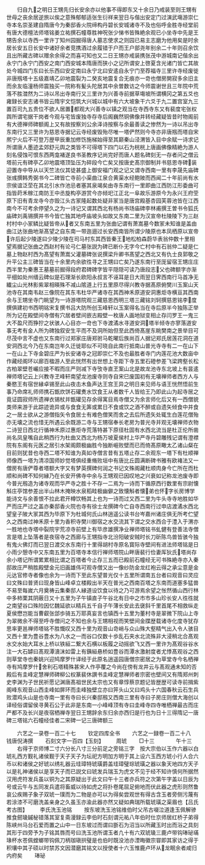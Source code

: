 <!-- { "loadSidebar": true } -->
　　归自九之明日王甥先归长安余亦以他事不得即东又十余日乃戒装至则王甥有世母之丧余居逆旅以俟之意殊郁郁适张生衍祥来翌日与偕出安定门过演武塲游崇仁寺本名崇圣建自隋唐今为秦邸香火院缔构丹碧长安城诸寺不及也俗呼金胜寺经堂前有唐大德檀法师塔铭姜立祐撰石幢尊胜神呪张少悌书皆殊絶余观已小坐寺中先是王甥告余以寺西一里许丁知州园掘得唐人墓志使求之则园已易主志磨为他用矣是时余居长安五日长安中诸好余者竞携酒过余履错于户而王户部尧年别余二十年则召余饮且出所藏古碑以赠余余得之而喜可知也又二日王甥亦戒装携张茂中游城南记偕余出永宁门永宁门西安之南门西安城本隋唐而狭小之记所谓安上啓夏含光诸门皆亡其故处今城四门东曰长乐西曰安定南曰永宁北曰安逺自永宁门至荐福寺三里许寺经废徙非唐剏塔十五级嘉靖乙卯地震裂为二癸亥地震复合无痕亦一竒也僧房閴寂多余旧主而余友临潼杨师震独买一院称有髪头陀居其中余曽数访之今师震谢世且三年院中荒落不胜澘然为二诗以吊出寺南行又三里许为兴善寺前据草塲坡所谓横冈之第五爻也雍録长安志诸书皆云隋宇文恺筑大兴城以城中有六大坡象干六爻于九二置宫室九三置百司九五贵位不欲人居置都观大兴善寺以镇之观当在寺西寺东又有裴度宅张权舆所谓宅据干岗者今观与宅皆废独寺存寺后阁巍然铜佛像并转经藏疑皆昔时物阁前有大德禅师碑额阁上又有故按察刘公余泽诗按察与余最善读之惨然为一诗以吊出寺东南行又三里许为慈恩寺据记云寺经废毁殆尽唯一塔俨然则今寺亦非唐剏而塔自宋熈宁火后不可登万歴甲辰重加修饬施梯始得至其巅秦山泾渭皆入目中余赋一诗求记所谓唐人墨迹孟郊舒元舆之类皆不可得塔下四门以石为桄桄上唐画佛像精絶为游人刻名侵蚀可恨东西两龛褚遂良书圣教序记尚完好而唐人题名碑刻无一存者问之僧云塔前元有碑亭乙卯地震塔顶坠压为碎段今亡矣又按唐史髙宗御制并书慈恩寺碑装迎置寺中导从以天竺法仪其徒甚盛上御安福门观之记又谓寺西南一里有李晟先庙碑张彧撰韩秀弼书今二碑皆亡寺前小渠曲江泉合黄渠水经鲍陂而西闻二十年前尚有水宗侯谊泛茔在其北引水作池忌者塞其泉竭矣由寺东南行一里即曲江西防江形委曲可指皆莳禾稼江南防王中丞旋构亭游赏今亦倾圯江正北一阜故乐游原今为永兴王府茔原下旧有青龙寺今亦毁江头古冡隆起数处疑非冡当是唐宫殿基杏园芙蓉池皆在江西南今不可考余停望久之为一诗记又谓其西北有杨尚书玚庙碑李林甫撰王曽书令狐氏庙碑刘禹锡撰并书今皆亡独其地呼庙坡头如故又东南二里为汉宣帝杜陵陵下为三赵村村中小冡鳞比疑皆帝从者又东南五里为张曲记谓有萧嵩墓今数冡未知谁是盖由曲江达张曲地渐髙望之自东南一带迤逦过长安西南皆所谓少陵原也本凤栖原以宣帝许后起少陵遂曰少陵少陵在司马村东其西皆秦王地松柏森蔚华表翁仲数十里相望焉据记张曲之西赵村有论弓仁墓张説为碑已断仆无字今亡村中有石翁仲二疑是仁墓上物赵村西为髙望有萧嵩父灌墓碑张说撰梁升卿书髙望之西北又有仇士良郭敬之升平公主三碑皆当在十余里内余欲徃寻之王甥曰亡矣乃遂东南行至厐留宿王甥庄庄西半里为秦惠王墓墓前掘得段府君碑碑字皆平隠隠可读乃唐段志父也碑额字亦渐平细如处州缙云碑似是石理渐长欧阳永叔言不诬耳是日大雨翌日霁西南行马首净无纎尘山光林影紫翠相暎殊不减山隂道上行五里原尽得兴教寺据髙原俯樊川玉案山天池寺在其南韦赵三像院在其东韦杜华严诸寺在其西神禾原道安洞惠炬寺横亘其西南余与王甥坐寺门眺望为一诗游塔院观三藏慈恩西明三塔三藏铭刘轲撰慈恩铭李度撰俱建初书西明铭宋复撰书吕大防所创玉峰轩以玉案得名当在寺后原半今独陈正举所为记在殿壁间寺僧有穴居者壁间嵌古殿壁一枚唐人画地狱变相止存闫罗王一鬼三大不盈尺而狰狞之状骇人心目亦一竒也下寺渡潏水寻道安洞塔半倾寺亦寥落道安事无考有金人所为碑独叙安生平而不及洞所始但至此西倚髙崖东眺樊南之景举目可尽茂中言不虚也又东南行过郑家庄唐郑驸马乾曜后族尚百人据记郑氏居莲花洞在道安洞西北今乃在东南岂年久迁徙耶似不可晓自此南行抵南山普光寺寺有二一在山下一在山上下寺金碧庄严为长安诸寺之冠即崇仁不及也最胜者寺门内莲花池大数亩中作藏经阁环以廊百楹游人至此恍然有出世想上寺距下寺五里石磴参差飞梁跨壑长松古柏翠壁苍巗应接不暇而庄严则减下寺攷寺直玊案山北是故龙池寺东北坡上有昙逺禅师塔记云上兴教寺玊峰轩南望龙池废寺则寺自宋巳废国初有无壊禅师者西方人与秦愍王有宿世縁卓锡至此山夜击木鱼声达王宫王异之明日来见师与语王恍然悟前生事乃命席礼师师携石甑炊饼石礶煑水饮食王从者数千人皆给王乃即此山为起寺居之竟证圆寂师所遗禅衣锡杖并甑礶见存余得寓目焉寺僧又为余言师化后又有一西僧貌类师来游于此踪迹诡异或与食食无筭或累日不食或饮之酒不醉或自遗矢倾食中并食之一居士欲从之游僧指矢令食居士有难色僧笑而舍之去后所遗矢处辄生白莲花僧殆亦无壊之流也惜无所遇云余既游二寺与王甥宿奉长老房为普光寺并观无壊禅师衣物二诗翌日西北行循神禾原过惠炬寺荒落特甚下原径杜固有水西北流当是杜正伦所凿尚名凤皇嘴自此稍西行为杜曲又西北为杨万坡夏侯村上华严寺丹碧雕残记谓有澄襟院有东阁有元医之居引水架阁颇极幽胜今独断崕败壁而已而倚髙原瞰太乙诸山粲在目前则犹昔也寺西二塔不知谁为真如寺僧言昔有五塔止存二余观东一塔下有杜顺禅师像西一塔为清凉国师妙觉塔俱经重脩败垣中有唐比丘圆满断碑书雅有欧褚法又一僧房有唐俨尊者塔额大字又有梦英撰碑何润之书记文殊阁藏杜顺肉身今亡所在而杜顺和尚碑不知何縁乃在长安开佛寺中余与王甥观已因叹地之兴衰如记称龙池废寺即今普光剏造为诸寺观而华严寺之胜十不存一二焉为一诗而下循原西行数里有宗尉懐斛庄亭馆参差出半山林木掩映水泉稻畦极幽僻之致懐斛者懐弟也怀字长房博学能诗文与余善恨不拉此君开樽饮畅其上也为一诗而过又西二里为牛头寺寺地胜如华严而庄严过之盖亦秦邸香火院也寺有徐士龙撰碑今亡自寺西南行过申店渡潏水西北望皇子陂大冡其西为毕原下为杜城何氏山林逍遥公读书台岑嘉州诸庄俱无所考伫望久之西南过神禾原十里为香积寺樊川御宿之水交流其下谓之交水西合于澧入于渭亦一胜地也寺塔中裂院宇荒凉寺前壁上有毕彦雄撰净业禅师塔铭书虬健有登善法寺僧言是塔上坠落者是夜宿寺之西廊与王甥指寺北汾阳破安贼时长刀斫陈鸟兽皆骇今独有鬼火佛灯而已翌日渡交水东南行十里得胡村寺原名寳际寺壁间有进法师塔铭是日小雨少憩寺中又东南五里为百塔寺本信行禅师塔院山畔唐裴行俭妻厍狄氏塔尚存余小塔记所谓累累相比谓之百塔者今止存三五而已殿前石幢经无可书殊絶寺亦入秦邸故庄严稍胜殿壁金元旧画雄伟可观寺僧又出一像纱防金龙红袍云得之承尘意是金元达官修寺者像也余为一诗而下至此东望普光仅十五里所谓南五台者曰观音曰灵应曰文殊曰普贤曰现身皆山峰卓立楼殿出半天在普光之西南百塔之东南而道塞多猛兽不易至每嵗六月奠祷云集秦邸人縁道设饮食以待之乃可游焉余望之怅然循山西行林中多柿栗其阴蔽日又十五里为子午镇直子午谷北有日中之市市多山珍长安人徃徃就之南望谷口殊险因忆魏延欲以精兵五千自子午薄长安此去襃斜千里首尾不相救纵走夏侯懋岂能当曹叡张郃歩骑五万耶真妄言也镇西十五里为董村寺是翠微下院山上寺为翠微余不得至呼寺僧问之不知也余与王甥相视而笑壁间金牒歴载诸寺化度寺犹存思率更邕禅师塔铭不胜慨叹又西十里为观音山竒峭与众山殊大壑精气出入令人骇目又西十里为豊谷豊水为八水之一而谷口仅数十歩乱石夹水北流殊非大浸稍北合髙观水交水始大耳水上桥以铁絙二繋大石横以板履之动摇欲飞又西一里许为髙观谷谷水注一大石罅曰髙观潭濆沫如雷上有銕絙悬桥如豊谷而潭水激射度者尤悸髙观谷之西则草堂寺也秦姚兴迎鸠摩罗什译经于此原名逍遥园唐僧宗密居之为草堂寺今名栖禅寺有鸠摩罗什舍利石塔精殊甚宋人作亭覆之今尚在傍有龙井云与髙观通未知的否殿后有圭峰定慧禅师碑柳公权篆裴休譔书圭峰定慧禅师者宗密也壁间又有隋郑州刺史李渊为子世民祈愿记渊唐髙祖世民太宗也又有章惇蔡京题记皆歴歴可读寺前揖紫阁峰东观音山西圭峰如屏环而圭峰独壁立亦曰笄头山又曰鸡头十六国春秋云石生兵败潜鸡头山是也寺南一里有寺曰长兴秦邸剏又西南三里有寺曰子房庄则僧大海创以译经俗谓留侯寻黄石公于此非是东南一小峰峰顶有寺曰圭峰寺四寺唯栖禅最古而庄严都不及长兴是夜宿栖禅寺翌日王甥辞余东归余亦西归是行也为日十三得隋记一唐碑三塔铭六石幢经佳者二宋碑一记三唐碑额三














　　六艺之一录卷一百二十七
　　钦定四库全书
　　六艺之一録卷一百二十八　　钱唐倪涛撰
　　石刻文字一百四【玉刻】
　　周琥
　　□十三　　　　午十三
　　右得于京师博二寸六分长八寸三分前足之旁铭三字　按大宗伯以玉作六器以白琥礼西方觐礼诸侯觐于天子天子为坛祀方明加方明于其上设六玉西方琥小行人合六币以和诸侯之好琥以绣礼器云珪璋特琥璜爵盖珪璋璧琮琥璜之器以象天地四方天子以是礼神诸侯以是享天子而已説文曰琥发兵瑞玉为虎文不见于经不知许慎何所据然汉用虎符发兵虽以铜为之其原疑出于此文曰午十三者亦兵符之次第午字盖以日辰为号或云午与五同发兵遣将畜威以待如虎之将扑卷尾屈足俯地而伏此器之虎形则然鲁哀公疾赐子象子双琥一璞而为二物是亦可以为得矣尝观世有得古含玉者旁侧污蔑有若涂漆不可磨洗盖亲身之久虽玉亦渝此器亦然又疑如典瑞所载琥璜之渠眉也【吕氏考古图】
　　李氏洗玉池铭
　　按东坡洗玉池铭维伯时父吊古啜泣道逢玉佩解骖推食劒璏鏚柲错落其室复斋漫録云李伯时石刻谓元祐八年伯时仕京师居红桥子弟得陈峡州马台石爱而置之山中一日东坡过而谓曰斵石为沼当以所藏玉时出而浴之具刻其形于四旁予为子铭其唇而号曰洗玉池所谓玉者凢十有六双琥璏三鹿卢带钩琫珌璊瑑杯水苍佩螳螂带钩佩刀柄珈瑱拱璧是也伯时既没池亦湮晦徽宗甞即其家访之得于积壤中其子硕以时禁苏文因潜磨其铭文以授使者十六玉惟鹿卢环从龙眠余者咸归内府矣
　　琫珌

